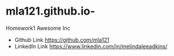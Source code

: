 # mla121.github.io-
Homework1 Awesome Inc

* Github Link https://github.com/mla121
* LinkedIn Link https://www.linkedin.com/in/melindaleeadkins/
